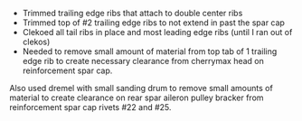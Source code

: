 * Trimmed trailing edge ribs that attach to double center ribs
* Trimmed top of #2 trailing edge ribs to not extend in past the spar cap
* Clekoed all tail ribs in place and most leading edge ribs (until I ran out of clekos)
* Needed to remove small amount of material from top tab of 1 trailing edge rib to create necessary clearance from cherrymax head on reinforcement spar cap.

Also used dremel with small sanding drum to remove small amounts of material to create clearance on rear spar aileron pulley bracker from reinforcement spar cap rivets #22 and #25.

